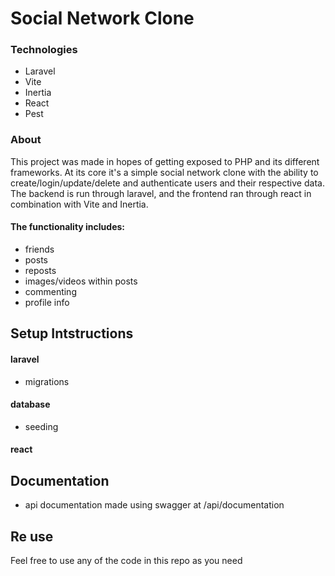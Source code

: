 # Social Network Clone


### Technologies
- Laravel
- Vite
- Inertia
- React
- Pest

### About

This project was made in hopes of getting exposed to PHP and its different frameworks. At its core it's a simple social network clone with the ability to create/login/update/delete and authenticate users and their respective data. The backend is run through laravel, and the frontend ran through react in combination with Vite and Inertia.

#### The functionality includes:
- friends
- posts
- reposts
- images/videos within posts
- commenting
- profile info


## Setup Intstructions

#### laravel
- migrations

#### database
- seeding

#### react

## Documentation
- api documentation made using swagger at /api/documentation

## Re use
Feel free to use any of the code in this repo as you need
